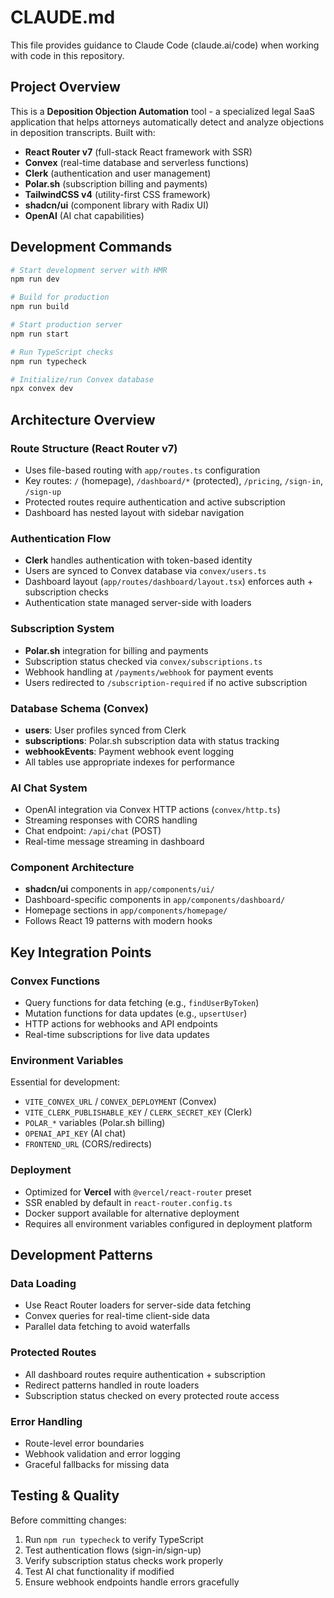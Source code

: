 # CLAUDE.md

This file provides guidance to Claude Code (claude.ai/code) when working with code in this repository.

## Project Overview

This is a **Deposition Objection Automation** tool - a specialized legal SaaS application that helps attorneys automatically detect and analyze objections in deposition transcripts. Built with:
- **React Router v7** (full-stack React framework with SSR)
- **Convex** (real-time database and serverless functions)
- **Clerk** (authentication and user management)
- **Polar.sh** (subscription billing and payments)
- **TailwindCSS v4** (utility-first CSS framework)
- **shadcn/ui** (component library with Radix UI)
- **OpenAI** (AI chat capabilities)

## Development Commands

```bash
# Start development server with HMR
npm run dev

# Build for production
npm run build

# Start production server
npm run start

# Run TypeScript checks
npm run typecheck

# Initialize/run Convex database
npx convex dev
```

## Architecture Overview

### Route Structure (React Router v7)
- Uses file-based routing with `app/routes.ts` configuration
- Key routes: `/` (homepage), `/dashboard/*` (protected), `/pricing`, `/sign-in`, `/sign-up`
- Protected routes require authentication and active subscription
- Dashboard has nested layout with sidebar navigation

### Authentication Flow
- **Clerk** handles authentication with token-based identity
- Users are synced to Convex database via `convex/users.ts`
- Dashboard layout (`app/routes/dashboard/layout.tsx`) enforces auth + subscription checks
- Authentication state managed server-side with loaders

### Subscription System
- **Polar.sh** integration for billing and payments
- Subscription status checked via `convex/subscriptions.ts`
- Webhook handling at `/payments/webhook` for payment events
- Users redirected to `/subscription-required` if no active subscription

### Database Schema (Convex)
- **users**: User profiles synced from Clerk
- **subscriptions**: Polar.sh subscription data with status tracking
- **webhookEvents**: Payment webhook event logging
- All tables use appropriate indexes for performance

### AI Chat System
- OpenAI integration via Convex HTTP actions (`convex/http.ts`)
- Streaming responses with CORS handling
- Chat endpoint: `/api/chat` (POST)
- Real-time message streaming in dashboard

### Component Architecture
- **shadcn/ui** components in `app/components/ui/`
- Dashboard-specific components in `app/components/dashboard/`
- Homepage sections in `app/components/homepage/`
- Follows React 19 patterns with modern hooks

## Key Integration Points

### Convex Functions
- Query functions for data fetching (e.g., `findUserByToken`)
- Mutation functions for data updates (e.g., `upsertUser`)
- HTTP actions for webhooks and API endpoints
- Real-time subscriptions for live data updates

### Environment Variables
Essential for development:
- `VITE_CONVEX_URL` / `CONVEX_DEPLOYMENT` (Convex)
- `VITE_CLERK_PUBLISHABLE_KEY` / `CLERK_SECRET_KEY` (Clerk)
- `POLAR_*` variables (Polar.sh billing)
- `OPENAI_API_KEY` (AI chat)
- `FRONTEND_URL` (CORS/redirects)

### Deployment
- Optimized for **Vercel** with `@vercel/react-router` preset
- SSR enabled by default in `react-router.config.ts`
- Docker support available for alternative deployment
- Requires all environment variables configured in deployment platform

## Development Patterns

### Data Loading
- Use React Router loaders for server-side data fetching
- Convex queries for real-time client-side data
- Parallel data fetching to avoid waterfalls

### Protected Routes
- All dashboard routes require authentication + subscription
- Redirect patterns handled in route loaders
- Subscription status checked on every protected route access

### Error Handling
- Route-level error boundaries
- Webhook validation and error logging
- Graceful fallbacks for missing data

## Testing & Quality

Before committing changes:
1. Run `npm run typecheck` to verify TypeScript
2. Test authentication flows (sign-in/sign-up)
3. Verify subscription status checks work properly
4. Test AI chat functionality if modified
5. Ensure webhook endpoints handle errors gracefully
